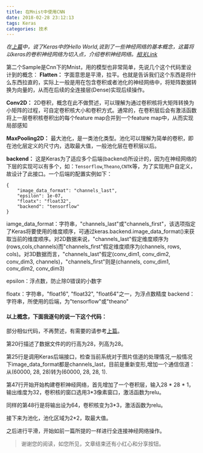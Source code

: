 ```yaml
---
title: 在Mnist中使用CNN
date: 2018-02-28 23:12:13
tags: Keras
categories: 技术
---
```


*在[上篇](https://waynehfut.github.io/2018/02/27/mnist-mlp/)中，说了Keras中的Hello World,说到了一些神经网络的基本概念，这篇将以keras的卷积神经网络为切入点，介绍卷积神经网络。[相关Link](https://github.com/keras-team/keras/blob/master/examples/mnist_cnn.py)*
<!-- more -->
第二个Sample是Cnn下的Mnist，用的模型也非常简单，先说几个这个代码里设计到的概念：
**Flatten：** 字面意思是平滑，拉平。也就是告诉我们这个东西是将什么东西拉直的，实际上一般是用在包含卷积或者池化的神经网络中，将矩阵数据转换为向量的，从而在后续的全连接层(Dense)实现后续操作。

**Conv2D：** 2D卷积，概念在此不做赘述，可以理解为通过卷积核将大矩阵转换为小矩阵的过程，可自定卷积核大小和卷积方式。通常的，在卷积层后会有激活函数将上一层卷积核卷积出的每个feature map合并到一个feature map中，从而实现局部感知

**MaxPooling2D：** 最大池化，是一类池化类型。池化可以理解为简单的卷积，即在池化层定义的尺寸内，选取最大值，一般池化层在卷积层以后。

**backend：** 这是Keras为了适应多个后端(backend)所设计的，因为在神经网络的下层的实现可以有多个，如：`Tensorflow`,`Theano`,`CNTK`等，为了实现用户自定义，故设计了此接口。一个后端的配置实例如下：
```
{
    "image_data_format": "channels_last",
    "epsilon": 1e-07,
    "floatx": "float32",
    "backend": "tensorflow"
}
```
iamge_data_format：字符串，"channels_last"或"channels_first"，该选项指定了Keras将要使用的维度顺序，可通过keras.backend.image_data_format()来获取当前的维度顺序。对2D数据来说，"channels_last"假定维度顺序为(rows,cols,channels)而"channels_first"假定维度顺序为(channels, rows, cols)。对3D数据而言，"channels_last"假定(conv_dim1, conv_dim2, conv_dim3, channels)，"channels_first"则是(channels, conv_dim1, conv_dim2, conv_dim3)

epsilon：浮点数，防止除0错误的小数字

floatx：字符串，"float16", "float32", "float64"之一，为浮点数精度
backend：字符串，所使用的后端，为"tensorflow"或"theano"

#### 以上概念，下面我逐句的说一下这个代码：

部分相似代码，不再赘述，有需要的请参考[上篇](https://waynehfut.github.io/2018/02/27/mnist-mlp/)。

第20行描述了数据文件的的行高为28，列高为28。

第25行是调用Keras后端接口，检查当前系统对于图片信道的处理情况,一般情况下image_data_format都是channels_last，目前是重新变形,增加一个通信信道：从(60000, 28, 28)转为(60000, 28, 28, 1).

第47行开始开始构建卷积神经网络，首先增加了一个卷积层，输入28 * 28 * 1，输出维度为32，卷积核的窗口选用3*3像素窗口，激活函数为relu。

同样的第48行是将输出设为64，卷积核变为3*3，激活函数为relu。

接下来为池化，池化区域为2*2，取最大值。

之后进行平滑，开始如前一篇所提的一样进行全连接神经网络操作。

> 谢谢您的阅读，如您所见，文章结束还有小红心和分享按钮。